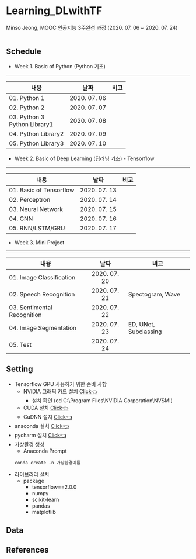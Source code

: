 # Learning_DLwithTF
Minso Jeong, MOOC 인공지능 3주완성 과정 (2020. 07. 06 ~ 2020. 07. 24)

![]()

## Schedule
* Week 1. Basic of Python (Python 기초)
---
|          내용         |   날짜     |   비고   |
| -------------------------------- |:---------------:|--------------------------|
|01. Python 1 | 2020. 07. 06 | |
|02. Python 2 | 2020. 07. 07 | |
|03. Python 3<br/> Python Library1 | 2020. 07. 08 | |
|04. Python Library2 | 2020. 07. 09 | |
|05. Python Library3 | 2020. 07. 10 | |


* Week 2. Basic of Deep Learning (딥러닝 기초) - Tensorflow
---
|          내용         |   날짜     |   비고   |
| -------------------------------- |:---------------:|--------------------------|
|01. Basic of Tensorflow | 2020. 07. 13 | |
|02. Perceptron | 2020. 07. 14 | |
|03. Neural Network | 2020. 07. 15 | |
|04. CNN | 2020. 07. 16 | |
|05. RNN/LSTM/GRU | 2020. 07. 17 | |

* Week 3. Mini Project
---
|          내용         |   날짜     |   비고   |
| -------------------------------- |:---------------:|--------------------------|
|01. Image Classification | 2020. 07. 20 | |
|02. Speech Recognition | 2020. 07. 21 | Spectogram, Wave |
|03. Sentimental Recognition | 2020. 07. 22 |  |
|04. Image Segmentation | 2020. 07. 23 | ED, UNet, Subclassing |
|05. Test | 2020. 07. 24 | |

## Setting
* Tensorflow GPU 사용하기 위한 준비 사항
    * NVIDIA 그래픽 카드 설치 [Click👈](https://www.nvidia.co.kr/Download/Find.aspx?lang=kr)
        * 설치 확인 (cd C:\Program Files\NVIDIA Corporation\NVSMI)
    * CUDA 설치 [Click👈](https://developer.nvidia.com/cuda-toolkit-archive)
    * CuDNN 설치 [Click👈](https://developer.nvidia.com/rdp/cudnn-download#a-collapse714-92)    
* anaconda 설치 [Click👈](https://www.anaconda.com/products/individual)
* pycharm 설치 [Click👈](https://www.jetbrains.com/ko-kr/pycharm)
* 가상환경 생성
    * Anaconda Prompt
    ```
    conda create -n 가상환경이름
    ```
* 라이브러리 설치
    * package
        * tensorflow==2.0.0
        * numpy
        * scikit-learn
        * pandas
        * matplotlib

## Data

## References